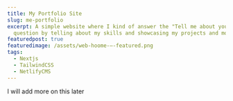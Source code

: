 ```yaml
---
title: My Portfolio Site
slug: me-portfolio
excerpt: A simple website where I kind of answer the "Tell me about yourself?"
  question by telling about my skills and showcasing my projects and more...
featuredpost: true
featuredimage: /assets/web-hoome-–-featured.png
tags:
  - Nextjs
  - TailwindCSS
  - NetlifyCMS
---
```

I will add more on this later